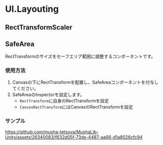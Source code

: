 # UI.Layouting

## RectTransformScaler

## SafeArea
RectTransformのサイズをセーフエリア範囲に調整するコンポーネントです。

### 使用方法
1. Canvasの下にRectTransformを配置し、SafeAreaコンポーネントを付与してください。
2. SafeAreaのInspectorを設定します。
   * `RectTransform`に自身のRectTransformを設定
   * `CanvasRectTransform`にはCanvasのRectTransformを設定

### サンプル
https://github.com/musha-tetsuya/MushaLib-Unity/assets/26340083/f632d05f-73de-4487-aa66-d1a8026cfc94


